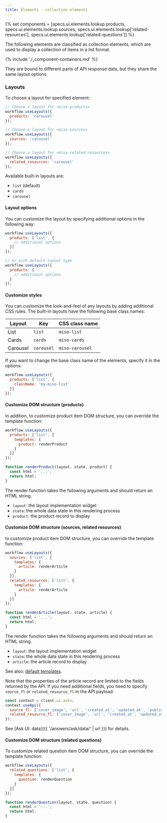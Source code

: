 ```yaml
---
title: Elements - collection elements
---
```


{% set components = [specs.ui.elements.lookup.products, specs.ui.elements.lookup.sources, specs.ui.elements.lookup['related-resources'], specs.ui.elements.lookup['related-questions']] %}

The following elements are classified as collection elements, which are used to display a collection of items in a list format.

{% include './_component-containers.md' %}

They are bound to different parts of API response data, but they share the same layout options.

### Layouts

To choose a layout for specified element:

```js
// Choose a layout for <miso-products>
workflow.useLayouts({
  products: 'carousel'
});

// Choose a layout for <miso-sources>
workflow.useLayouts({
  sources: 'carousel'
});

// Choose a layout for <miso-related-resources>
workflow.useLayouts({
  related_resources: 'carousel'
});
```

Available built-in layouts are:

* `list` (default)
* `cards`
* `carousel`

#### Layout options

You can customize the layout by specifying additional options in the following way:

```js
workflow.useLayouts({
  products: ['list', {
    // additional options
  }]
});

// or with default layout type
workflow.useLayouts({
  products: {
    // additional options
  }
});
```

#### Customize styles

You can customize the look-and-feel of any layouts by adding additional CSS rules. The built-in layouts have the following base class names:

<table class="table">
  <thead>
    <tr>
      <th scope="col">Layout</th>
      <th scope="col">Key</th>
      <th scope="col">CSS class name</th>
    </tr>
  </thead>
  <tbody>
    <tr>
      <td>List</td>
      <td><code>list</code></td>
      <td><code>miso-list</code></td>
    </tr>
    <tr>
      <td>Cards</td>
      <td><code>cards</code></td>
      <td><code>miso-cards</code></td>
    </tr>
    <tr>
      <td>Carousel</td>
      <td><code>carousel</code></td>
      <td><code>miso-carousel</code></td>
    </tr>
  </tbody>
</table>

If you want to change the base class name of the elements, specify it in the options:

```js
workflow.useLayouts({
  products: ['list', {
    className: 'my-miso-list'
  }]
});
```

#### Customize DOM structure (products)

In addition, to customize product item DOM structure, you can override the template function:

```js
workflow.useLayouts({
  products: ['list', {
    templates: {
      product: renderProduct
    }
  }]
});

function renderProduct(layout, state, product) {
  const html = '...';
  return html;
}
```

The render function takes the following arguments and should return an HTML string.

* `layout`: the layout implementation widget
* `state`: the whole data state in this rendering process
* `product`: the product record to display

#### Customize DOM structure (sources, related resources)

to customize product item DOM structure, you can override the template function:

```js
workflow.useLayouts({
  sources: ['list', {
    templates: {
      article: renderArticle
    }
  }],
  related_resources: ['list', {
    templates: {
      article: renderArticle
    }
  }]
});

function renderArticle(layout, state, article) {
  const html = '...';
  return html;
}
```

The render function takes the following arguments and should return an HTML string.

* `layout`: the layout implementation widget
* `state`: the whole data state in this rendering process
* `article`: the article record to display

See also: [default templates](https://github.com/MisoAI/miso-client-js-sdk/blob/main/packages/client-sdk-ui/src/layout/templates.js).

Note that the properties of the article record are limited to the fields returned by the API. If you need additional fields, you need to specify `source_fl` or `related_resource_fl` in the API payload:

```js
const context = client.ui.asks;
context.useApi({
  source_fl: ['cover_image', 'url', 'created_at', 'updated_at', 'published_at', 'custom_attributes.my_prop'],
  related_resource_fl: ['cover_image', 'url', 'created_at', 'updated_at', 'published_at', 'custom_attributes.my_prop'],
});
```

See [Ask UI: data]({{ '/answers/ask/data/' | url }}) for details.

#### Customize DOM structure (related questions)

To customize related question item DOM structure, you can override the template function:

```js
workflow.useLayouts({
  related_questions: ['list', {
    templates: {
      question: renderQuestion
    }
  }]
});

function renderQuestion(layout, state, question) {
  const html = '...';
  return html;
}
```
